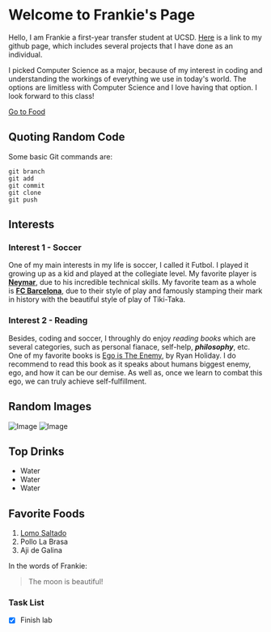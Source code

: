 # Welcome to Frankie's Page

Hello, I am Frankie a first-year transfer student at UCSD. [Here](https://github.com/Frankiee00) is a link to my github page, which includes several projects that I have done as an individual.

I picked Computer Science as a major, because of my interest in coding and understanding the workings of everything we use in today's world. The options are limitless with Computer Science and I love having that option. I look forward to this class!

[Go to Food](#Favorite-Foods)

## Quoting Random Code

Some basic Git commands are:
```
git branch
git add
git commit
git clone
git push
```

## Interests

### Interest 1 - Soccer

One of my main interests in my life is soccer, I called it Futbol. I played it growing up as a kid and played at the collegiate level. My favorite player is **[Neymar](https://en.wikipedia.org/wiki/Neymar)**, due to his incredible technical skills. My favorite team as a whole is **[FC Barcelona](https://www.fcbarcelona.com/en/)**, due to their style of play and famously stamping their mark in history with the beautiful style of play of Tiki-Taka. 

### Interest 2 - Reading

Besides, coding and soccer, I throughly do enjoy _reading books_ which are several categories, such as personal fianace, self-help, **_philosophy_**, etc. One of my favorite books is [Ego is The Enemy](https://www.amazon.com/Ego-Enemy-Ryan-Holiday/dp/1591847818), by Ryan Holiday. I do recommend to read this book as it speaks about humans biggest enemy, ego, and how it can be our demise. As well as, once we learn to combat this ego, we can truly achieve self-fulfillment.

## Random Images
![Image](https://en.meming.world/images/en/a/af/Surprised_Pikachu_3D.jpg)
![Image](https://thumbor.forbes.com/thumbor/960x0/https%3A%2F%2Fblogs-images.forbes.com%2Fkristinakillgrove%2Ffiles%2F2019%2F04%2Fanimal-zoo-mammal-peru-close-up-llama-1076326-pxhere.com_-1200x800.jpg)

## Top Drinks 
- Water
- Water
- Water

## Favorite Foods
1. [Lomo Saltado](https://www.tablespoon.com/recipes/peruvian-lomo-saltado/34066af2-9838-475a-b8f9-6f720f8692e5)
2. Pollo La Brasa
3. Aji de Galina 


In the words of Frankie:
> The moon is beautiful!

### Task List
- [x] Finish lab






